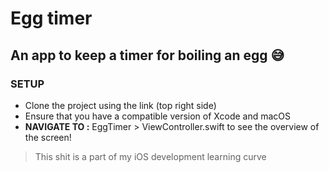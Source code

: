 # Egg timer

## An app to keep a timer for boiling an egg 😅

### **SETUP**
+ Clone the project using the link (top right side)
+ Ensure that you have a compatible version of Xcode and macOS
+ **NAVIGATE TO :**  EggTimer > ViewController.swift to see the overview of the screen!

> This shit is a part of my iOS development learning curve
